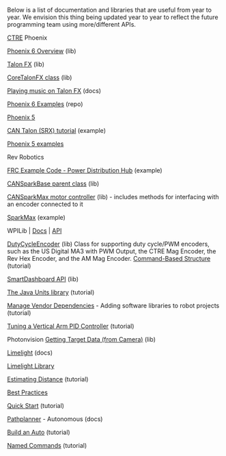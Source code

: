 Below is a list of documentation and libraries that are useful from year to year. We envision this thing being updated year to year to reflect the future programming team using more/different APIs.

[CTRE](https://docs.ctr-electronics.com/) Phoenix

[Phoenix 6 Overview](https://api.ctr-electronics.com/phoenix6/release/java/) (lib)
    
[Talon FX](https://api.ctr-electronics.com/phoenix6/release/java/com/ctre/phoenix6/hardware/TalonFX.html) (lib)
        
[CoreTalonFX class](https://api.ctr-electronics.com/phoenix6/release/java/com/ctre/phoenix6/hardware/core/CoreTalonFX.html#setControl(com.ctre.phoenix6.controls.ControlRequest)) (lib)
        
[Playing music on Talon FX](https://v6.docs.ctr-electronics.com/en/stable/docs/api-reference/api-usage/orchestra.html) (docs)
        
[Phoenix 6 Examples](https://github.com/CrossTheRoadElec/Phoenix6-Examples/tree/main) (repo)

[Phoenix 5](https://api.ctr-electronics.com/phoenix/release/java/)
    
[CAN Talon (SRX) tutorial](https://binnur.gitbooks.io/spartronics-developers-handbook/content/actuators/talon/programming.html) (example)
        
[Phoenix 5 examples](https://github.com/CrossTheRoadElec/Phoenix5-Examples)

Rev Robotics

[FRC Example Code - Power Distribution Hub](https://opensource.revrobotics.com/#frcwpilib-example-code) (example)
    
[CANSparkBase parent class](https://codedocs.revrobotics.com/java/com/revrobotics/cansparkbase) (lib)
    
[CANSparkMax motor controller](https://codedocs.revrobotics.com/java/com/revrobotics/cansparkmax) (lib) - includes methods for interfacing with an encoder connected to it
        
[SparkMax](https://www.chiefdelphi.com/t/sparkmax-basics/427008/4) (example)

WPILib | [Docs](https://docs.wpilib.org/en/stable/index.html) | [API](https://github.wpilib.org/allwpilib/docs/release/java/index.html)

[DutyCycleEncoder](https://first.wpi.edu/wpilib/allwpilib/docs/release/java/edu/wpi/first/wpilibj/DutyCycleEncoder.html) (lib) Class for supporting duty cycle/PWM encoders, such as the US Digital MA3 with PWM Output, the CTRE Mag Encoder, the Rev Hex Encoder, and the AM Mag Encoder.
[Command-Based Structure](https://docs.wpilib.org/en/2020/docs/software/commandbased/structuring-command-based-project.html) (tutorial)
    
[SmartDashboard API](https://github.wpilib.org/allwpilib/docs/release/java/edu/wpi/first/wpilibj/smartdashboard/SmartDashboard.html) (lib)
    
[The Java Units library](https://docs.wpilib.org/en/stable/docs/software/basic-programming/java-units.html) (tutorial)
    
[Manage Vendor Dependencies](https://docs.wpilib.org/en/stable/docs/software/vscode-overview/3rd-party-libraries.html) - Adding software libraries to robot projects (tutorial)
    
[Tuning a Vertical Arm PID Controller](https://docs.wpilib.org/en/stable/docs/software/advanced-controls/introduction/tuning-vertical-arm.html) (tutorial)

Photonvision
[Getting Target Data (from Camera)](https://docs.photonvision.org/en/latest/docs/programming/photonlib/getting-target-data.html) (lib)

[Limelight](https://docs.limelightvision.io/docs/docs-limelight/getting-started/summary) (docs)

[Limelight Library](https://github.com/LimelightVision/limelightlib-wpijava)
    
[Estimating Distance](https://docs.limelightvision.io/docs/docs-limelight/tutorials/tutorial-estimating-distance) (tutorial)
    
[Best Practices](https://docs.limelightvision.io/docs/docs-limelight/getting-started/best-practices)
    
[Quick Start](https://docs.limelightvision.io/docs/docs-limelight/getting-started/programming) (tutorial)

[Pathplanner](https://pathplanner.dev/pathplanner-gui.html) - Autonomous (docs)

[Build an Auto](https://pathplanner.dev/pplib-build-an-auto.html#create-a-sendablechooser-with-all-autos-in-project) (tutorial)
    
[Named Commands](https://pathplanner.dev/pplib-named-commands.html) (tutorial)
